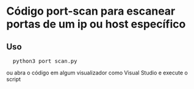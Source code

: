# Código port-scan para escanear portas de um ip ou host específico

## Uso

<pre>
  python3 port_scan.py
</pre>

ou abra o código em algum visualizador como Visual Studio e execute o script
